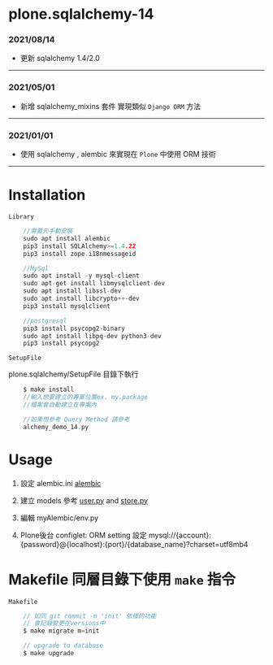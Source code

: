 # plone.sqlalchemy-14

### 2021/08/14

- 更新 sqlalchemy 1.4/2.0

---

### 2021/05/01

- 新增 sqlalchemy_mixins 套件 實現類似 `Django ORM` 方法

---

### 2021/01/01

- 使用 sqlalchemy , alembic 來實現在 `Plone` 中使用 ORM 技術

---

# Installation

`Library`

```h
    //需要先手動安裝
    sudo apt install alembic
    pip3 install SQLAlchemy>=1.4.22
    pip3 install zope.i18nmessageid

    //MySql
    sudo apt install -y mysql-client
    sudo apt-get install libmysqlclient-dev
    sudo apt install libssl-dev
    sudo apt install libcrypto++-dev
    pip3 install mysqlclient

    //postgresql
    pip3 install psycopg2-binary
    sudo apt install libpq-dev python3-dev
    pip3 install psycopg2
```

`SetupFile`

plone.sqlalchemy/SetupFile 目錄下執行

```h
    $ make install
    //輸入想要建立的專案位置ex. my.package
    //檔案會自動建立在專案內

    //如果想參考 Query Method 請參考
    alchemy_demo_14.py
```

# Usage

1. 設定 alembic.ini
   [alembic](https://gitlab.com/mingtakco/plone.sqlalchemy/-/blob/master/DemoFile/alembic.ini#L45)

2. 建立 models 參考 [user.py](https://gitlab.com/mingtakco/plone.sqlalchemy/-/blob/master/DemoFile/models/user.py) and [store.py](https://gitlab.com/mingtakco/plone.sqlalchemy/-/blob/master/DemoFile/models/store.py)

3. 編輯 myAlembic/env.py

4. Plone後台 configlet: ORM setting 設定 mysql://{account}:{password}@{localhost}:{port}/{database_name}?charset=utf8mb4

# Makefile 同層目錄下使用 `make` 指令

`Makefile`

```h
    // 如同 git commit -m 'init' 依樣的功能
    // 會記錄變更在versions中
    $ make migrate m=init

    // upgrade to database
    $ make upgrade
```
